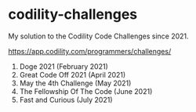# codility-challenges

My solution to the Codility Code Challenges since 2021. <br>

https://app.codility.com/programmers/challenges/


1. Doge 2021 (February 2021) <br>
2. Great Code Off 2021 (April 2021) <br>
3. May the 4th Challenge (May 2021) <br>
4. The Fellowship Of The Code (June 2021) <br>
5. Fast and Curious (July 2021) <br>
